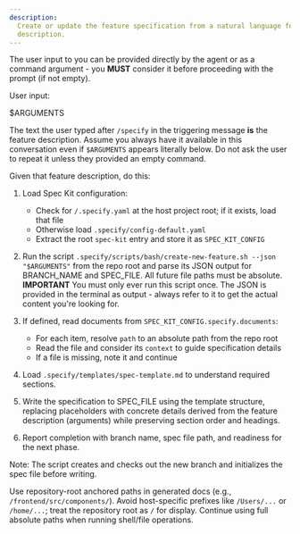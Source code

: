```yaml
---
description:
  Create or update the feature specification from a natural language feature
  description.
---
```


The user input to you can be provided directly by the agent or as a command
argument - you **MUST** consider it before proceeding with the prompt (if not
empty).

User input:

$ARGUMENTS

The text the user typed after `/specify` in the triggering message **is** the
feature description. Assume you always have it available in this conversation
even if `$ARGUMENTS` appears literally below. Do not ask the user to repeat it
unless they provided an empty command.

Given that feature description, do this:

1. Load Spec Kit configuration:
   - Check for `/.specify.yaml` at the host project root; if it exists, load
     that file
   - Otherwise load `.specify/config-default.yaml`
   - Extract the root `spec-kit` entry and store it as `SPEC_KIT_CONFIG`

2. Run the script
   `.specify/scripts/bash/create-new-feature.sh --json "$ARGUMENTS"` from the
   repo root and parse its JSON output for BRANCH_NAME and SPEC_FILE. All future
   file paths must be absolute. **IMPORTANT** You must only ever run this script
   once. The JSON is provided in the terminal as output - always refer to it to
   get the actual content you're looking for.

3. If defined, read documents from `SPEC_KIT_CONFIG.specify.documents`:
   - For each item, resolve `path` to an absolute path from the repo root
   - Read the file and consider its `context` to guide specification details
   - If a file is missing, note it and continue

4. Load `.specify/templates/spec-template.md` to understand required sections.

5. Write the specification to SPEC_FILE using the template structure, replacing
   placeholders with concrete details derived from the feature description
   (arguments) while preserving section order and headings.

6. Report completion with branch name, spec file path, and readiness for the
   next phase.

Note: The script creates and checks out the new branch and initializes the spec
file before writing.

Use repository-root anchored paths in generated docs (e.g.,
`/frontend/src/components/`). Avoid host-specific prefixes like `/Users/...` or
`/home/...`; treat the repository root as `/` for display. Continue using full
absolute paths when running shell/file operations.
